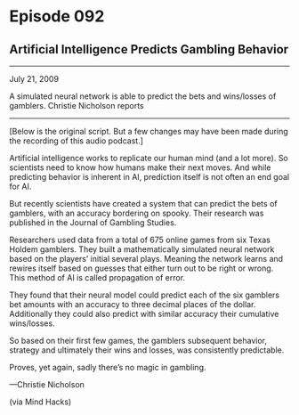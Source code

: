 # Episode 092

## Artificial Intelligence Predicts Gambling Behavior

---

July 21, 2009

A simulated neural network is able to predict the bets and wins/losses of gamblers. Christie Nicholson reports

---

[Below is the original script. But a few changes may have been made during the recording of this audio podcast.]

Artificial intelligence works to replicate our human mind (and a lot more). So scientists need to know how humans make their next moves. And while predicting behavior is inherent in AI, prediction itself is not often an end goal for AI.

But recently scientists have created a system that can predict the bets of gamblers, with an accuracy bordering on spooky. Their research was published in the Journal of Gambling Studies.

Researchers used data from a total of 675 online games from six Texas Holdem gamblers. They built a mathematically simulated neural network based on the players’ initial several plays. Meaning the network learns and rewires itself based on guesses that either turn out to be right or wrong. This method of AI is called propagation of error.

They found that their neural model could predict each of the six gamblers bet amounts with an accuracy to three decimal places of the dollar. Additionally they could also predict with similar accuracy their cumulative wins/losses.

So based on their first few games, the gamblers subsequent behavior, strategy and ultimately their wins and losses, was consistently predictable.

Proves, yet again, sadly there’s no magic in gambling.

—Christie Nicholson

(via Mind Hacks)

